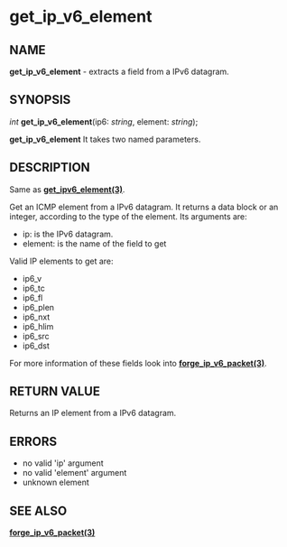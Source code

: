 # get_ip_v6_element

## NAME

**get_ip_v6_element** - extracts a field from a IPv6 datagram.

## SYNOPSIS

*int* **get_ip_v6_element**(ip6: *string*, element: *string*);

**get_ip_v6_element** It takes two named parameters.


## DESCRIPTION

Same as **[get_ipv6_element(3)](get_ipv6_element.md)**.

Get an ICMP element from a IPv6 datagram. It returns a data block or an integer, according to the type of the element. Its arguments are:

- ip: is the IPv6 datagram.
- element: is the name of the field to get
  
Valid IP elements to get are:

- ip6_v
- ip6_tc
- ip6_fl
- ip6_plen
- ip6_nxt
- ip6_hlim
- ip6_src
- ip6_dst

For more information of these fields look into **[forge_ip_v6_packet(3)](forge_ip_v6_packet.md)**.

## RETURN VALUE

Returns an IP element from a IPv6 datagram.


## ERRORS

- no valid 'ip' argument
- no valid 'element' argument
- unknown element

## SEE ALSO

**[forge_ip_v6_packet(3)](forge_ip_v6_packet.md)**
